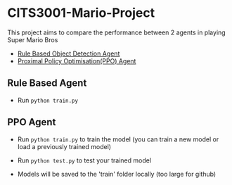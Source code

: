 # CITS3001-Mario-Project
This project aims to compare the performance between 2 agents in playing Super Mario Bros

- [Rule Based Object Detection Agent](#rule-based-agent)
- [Proximal Policy Optimisation(PPO) Agent](#ppo-agent)

## Rule Based Agent
- Run `python train.py`

## PPO Agent
- Run `python train.py` to train the model (you can train a new model or load a previously trained model)

- Run `python test.py` to test your trained model

- Models will be saved to the 'train' folder locally (too large for github)
